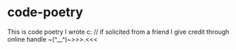 # code-poetry
This is code poetry I wrote c: // if solicited from a friend I give credit through online handle ~(^__^)~>>>.&lt;&lt;&lt;
